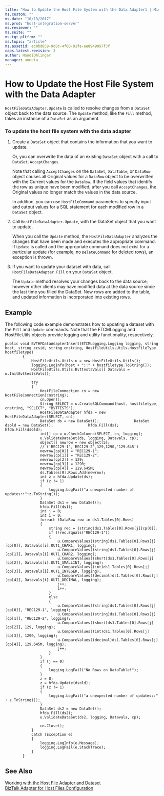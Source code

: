 ```yaml
---
title: "How to Update the Host File System with the Data Adapter1 | Microsoft Docs"
ms.custom: ""
ms.date: "10/13/2017"
ms.prod: "host-integration-server"
ms.reviewer: ""
ms.suite: ""
ms.tgt_pltfrm: ""
ms.topic: "article"
ms.assetid: ec0bd859-9d0c-4f60-91fe-ee8949997f3f
caps.latest.revision: 3
author: MandiOhlinger
manager: anneta
---
```

# How to Update the Host File System with the Data Adapter
`HostFileDataAdapter.Update` is called to resolve changes from a `DataSet` object back to the data source. The `Update` method, like the `Fill` method, takes an instance of a `DataSet` as an argument.  
  
### To update the host file system with the data adapter  
  
1.  Create a `DataSet` object that contains the information that you want to update.  
  
     Or, you can overwrite the data of an existing `DataSet` object with a call to `DataSet.AcceptChanges`.  
  
     Note that calling `AcceptChanges` on the `DataSet`, `DataTable`, or `DataRow` object causes all Original values for a `DataRow` object to be overwritten with the Current values for the `DataRow`. If the field values that identify the row as unique have been modified, after you call `AcceptChanges`, the Original values no longer match the values in the data source.  
  
     In addition, you can use `HostFileCommand` parameters to specify input and output values for a SQL statement for each modified row in a `DataSet` object.  
  
2.  Call `HostFileDataAdapter.Update`, with the DataSet object that you want to update.  
  
     When you call the `Update` method, the `HostFileDataAdapter` analyzes the changes that have been made and executes the appropriate command. If `Update` is called and the appropriate command does not exist for a particular update (for example, no `DeleteCommand` for deleted rows), an exception is thrown.  
  
3.  If you want to update your dataset with data, call `HostFileDataAdapter.Fill` on your `DataSet` object.  
  
     The `Update` method resolves your changes back to the data source; however other clients may have modified data at the data source since the last time you filled the DataSet. New rows are added to the table, and updated information is incorporated into existing rows.  
  
## Example  
 The following code example demonstrates how to updating a dataset with the `Fill` and `Update` commands. Note that the ETCMLogging and HostFileUtils objects provide logging and utility functionality, respectively.  
  
```  
public void BVTHFDataAdapterInsert(ETCMLogging.Logging logging, string host, string ccsid, string cnstring, HostFileUtils.Utils.HostFileType hostfiletype)  
        {  
            HostFileUtils.Utils u = new HostFileUtils.Utils();  
            logging.LogInfo(host + "::" + hostfiletype.ToString());  
            HostFileUtils.Utils.BvttestsVals[] Datavals = u.InitBvttestsVals();  
  
            try  
            {  
                HostFileConnection cn = new HostFileConnection(cnstring);  
                cn.Open();  
                String SELECT = u.CreateSQLCommand(host, hostfiletype, cnstring, "SELECT", "BVTTESTS");  
                HostFileDataAdapter hfda = new HostFileDataAdapter(SELECT, cn);  
                DataSet ds = new DataSet();                DataSet dsold = new DataSet();                hfda.Fill(ds);                hfda.Fill(dsold);  
                int[] cp = u.CheckColumns(SELECT, cn, logging);  
                u.ValidateDataSet(ds, logging, Datavals, cp);  
                object[] newrow = new object[5];  
                // ('REC129-1','REC129-2',129,1290,'129.645')  
                newrow[cp[0]] = "REC129-1";  
                newrow[cp[1]] = "REC129-2";  
                newrow[cp[2]] = 129;  
                newrow[cp[3]] = 1290;  
                newrow[cp[4]] = 129.645M;  
                ds.Tables[0].Rows.Add(newrow);                  
                int z = hfda.Update(ds);  
                if (z != 1)  
                {  
                    logging.LogFail("a unexpected number of updates::"+z.ToString());  
                }  
                DataSet ds1 = new DataSet();  
                hfda.Fill(ds1);  
                int j = 0;  
                int i = 0;  
                foreach (DataRow row in ds1.Tables[0].Rows)  
                {  
                    string rec = (string)ds1.Tables[0].Rows[j][cp[0]];  
                    if (!rec.Equals("REC129-1"))  
                    {  
                        u.CompareValues((string)ds1.Tables[0].Rows[j][cp[0]], Datavals[i].OUT1_CHAR1, logging);  
                        u.CompareValues((string)ds1.Tables[0].Rows[j][cp[1]], Datavals[i].OUT1_CHAR2, logging);  
                        u.CompareValues((short)ds1.Tables[0].Rows[j][cp[2]], Datavals[i].OUT1_SMALLINT, logging);  
                        u.CompareValues((int)ds1.Tables[0].Rows[j][cp[3]], Datavals[i].OUT1_INTEGER, logging);  
                        u.CompareValues((decimal)ds1.Tables[0].Rows[j][cp[4]], Datavals[i].OUT1_DECIMAL, logging);  
                        j++;  
                        i++;  
                    }  
                    else  
                    {  
                        u.CompareValues((string)ds1.Tables[0].Rows[j][cp[0]], "REC129-1", logging);  
                        u.CompareValues((string)ds1.Tables[0].Rows[j][cp[1]], "REC129-2", logging);  
                        u.CompareValues((short)ds1.Tables[0].Rows[j][cp[2]], 129, logging);  
                        u.CompareValues((int)ds1.Tables[0].Rows[j][cp[3]], 1290, logging);  
                        u.CompareValues((decimal)ds1.Tables[0].Rows[j][cp[4]], 129.645M, logging);  
                        j++;  
                    }  
                }  
                if (j == 0)  
                {  
                    logging.LogFail("No Rows on DataTable!");  
                }  
                z = 0;  
                z = hfda.Update(dsold);  
                if (z != 1)  
                {  
                    logging.LogFail("a unexpected number of updates::" + z.ToString());  
                }  
                DataSet ds2 = new DataSet();  
                hfda.Fill(ds2);  
                u.ValidateDataSet(ds2, logging, Datavals, cp);  
  
                cn.Close();  
            }  
            catch (Exception e)  
            {  
                logging.LogInfo(e.Message);  
                logging.LogFail(e.StackTrace);  
            }  
        }  
```  
  
## See Also  
 [Working with the Host File Adapter and Dataset](../core/working-with-the-host-file-adapter-and-dataset.md)   
 [BizTalk Adapter for Host Files Configuration](../Topic/BizTalk%20Adapter%20for%20Host%20Files%20Configuration2.md)